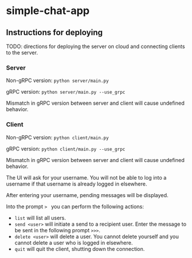 # simple-chat-app

## Instructions for deploying

TODO: directions for deploying the server on cloud and connecting clients to the server.

### Server
Non-gRPC version: `python server/main.py`

gRPC version: `python server/main.py --use_grpc`

Mismatch in gRPC version between server and client will cause undefined behavior.

### Client
Non-gRPC version: `python client/main.py`

gRPC version: `python client/main.py --use_grpc`

Mismatch in gRPC version between server and client will cause undefined behavior.

The UI will ask for your username. You will not be able to log into a username if that username is already logged in elsewhere.

After entering your username, pending messages will be displayed.

Into the prompt `> ` you can perform the following actions:
- `list` will list all users.
- `send <user>` will initiate a send to a recipient user. Enter the message to be sent in the following prompt `>>>`.
- `delete <user>` will delete a user. You cannot delete yourself and you cannot delete a user who is logged in elsewhere.
- `quit` will quit the client, shutting down the connection.
